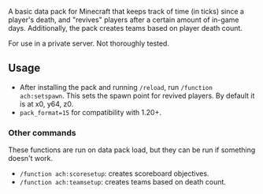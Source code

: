 A basic data pack for Minecraft that keeps track of time (in ticks) since a player's death, and "revives" players after a certain amount of in-game days. Additionally, the pack creates teams based on player death count.

For use in a private server. Not thoroughly tested.

## Usage

- After installing the pack and running `/reload`, run `/function ach:setspawn`. This sets the spawn point for revived players. By default it is at x0, y64, z0.
- `pack_format=15` for compatibility with 1.20+.

### Other commands

These functions are run on data pack load, but they can be run if something doesn't work.
- `/function ach:scoresetup`: creates scoreboard objectives.
- `/function ach:teamsetup`: creates teams based on death count.
